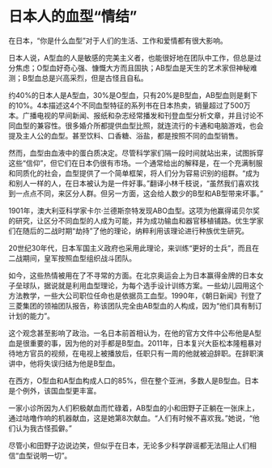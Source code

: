 # 日本人的血型“情结”

在日本，“你是什么血型”对于人们的生活、工作和爱情都有很大影响。 

日本人说，A型血的人是敏感的完美主义者，也能很好地在团队中工作，但总是过分焦虑；O型血好奇心强、慷慨大方而且固执；AB型血是天生的艺术家但神秘难测；B型血总是兴高采烈，但是古怪且自私。 

约40%的日本人是A型血，30%是O型血，只有20%是B型血，AB型血则是剩下的10%。4本描述这4个不同血型特征的系列书在日本热卖，销量超过了500万本。广播电视的早间新闻、报纸和杂志经常播发和刊登血型分析文章，并且讨论不同血型的兼容性。很多婚介所都提供血型比照，就连流行的卡通和电脑游戏，也会提及主人公的血型。甚至饮料、口香糖、浴盐，都是按照不同的血型销售。 

然而，血型由血液中的蛋白质决定。尽管科学家们隔一段时间就站出来，试图拆穿这些“信仰”，但它们在日本仍很有市场。一个通常给出的解释是，在一个充满制服和同质化的社会，血型提供了一个简单框架，将人们分为容易识别的组群。“成为和别人一样的人，在日本被认为是一件好事。”翻译小林千枝说，“虽然我们喜欢找到一点点不同，来区分人群。但另一方面，这会给人数少的B型和AB型带来坏事。” 

1901年，澳大利亚科学家卡尔·兰德斯奈特发现ABO血型。这项为他赢得诺贝尔奖的研究，让区分不同血型的人成为可能，并为成功输血和器官移植铺路。优生学家们在随后的二战时期“劫持”了他的理论，纳粹利用该理论进行种族优生研究。 

20世纪30年代，日本军国主义政府也采用此理论，来训练“更好的士兵”，而且在二战期间，皇军按照血型组织战斗团队。 

如今，这些热情被用在了不寻常的方面。在北京奥运会上为日本赢得金牌的日本女子垒球队，据说就是利用血型理论，为每个选手设计训练方案。一些幼儿园用这个方法教学，一些大公司职位任命也是依据员工血型。1990年，《朝日新闻》刊登了三菱集团的领袖团队报告，称该团队完全由AB型血的人构成，因为“他们具有制订计划的能力”。 

这个观念甚至影响了政治。一名日本前首相认为，在他的官方文件中公布他是A型血是很重要的事，因为他的对手都是B型血。2011年，日本复兴大臣松本隆粗暴对待地方官员的视频，在电视上被播放后，任职只有一周的他就被迫辞职。在辞职演讲中，他将失误归结为他是B型血。 

在西方，O型血和A型血构成人口的85%，但在整个亚洲，多数人是B型血。日本是个例外，该国血型更丰富。 

一家小诊所因为人们积极献血而忙碌着，AB型血的小和田野子正躺在一张床上，通过咕噜作响的机器献血，这是她第8次献血。“人们有时候不喜欢我。”她说，“他们认为我古怪孤僻。” 

尽管小和田野子边说边笑，但似乎在日本，无论多少科学辟谣都无法阻止人们相信“血型说明一切”。